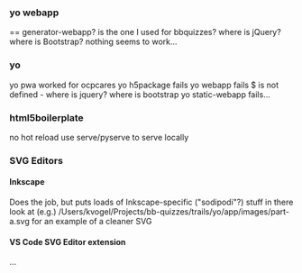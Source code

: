 


### yo webapp 

== generator-webapp? is the one I used for bbquizzes?
where is jQuery? where is Bootstrap? nothing seems to work...

### yo

yo pwa worked for ocpcares
yo h5package fails
yo webapp fails
    $ is not defined - where is jquery?
    where is bootstrap
yo static-webapp fails...

### html5boilerplate

no hot reload
use serve/pyserve to serve locally

### SVG Editors

#### Inkscape

Does the job, but puts loads of Inkscape-specific ("sodipodi"?) stuff in there
look at (e.g.) /Users/kvogel/Projects/bb-quizzes/trails/yo/app/images/part-a.svg for an example of a cleaner SVG

#### VS Code SVG Editor extension

...

